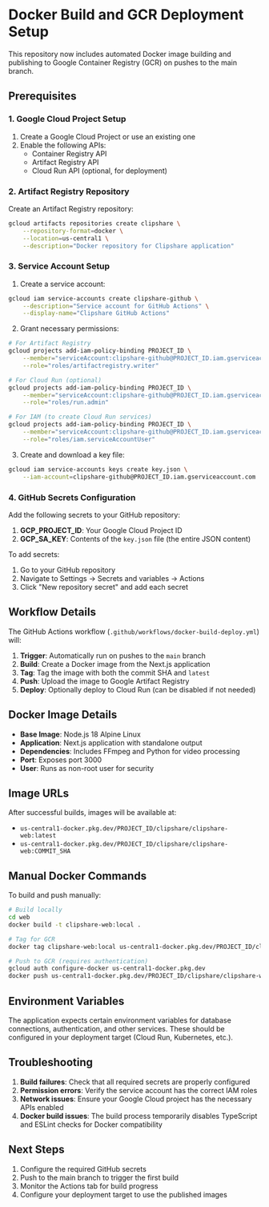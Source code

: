 # Docker Build and GCR Deployment Setup

This repository now includes automated Docker image building and publishing to Google Container Registry (GCR) on pushes to the main branch.

## Prerequisites

### 1. Google Cloud Project Setup

1. Create a Google Cloud Project or use an existing one
2. Enable the following APIs:
   - Container Registry API
   - Artifact Registry API
   - Cloud Run API (optional, for deployment)

### 2. Artifact Registry Repository

Create an Artifact Registry repository:

```bash
gcloud artifacts repositories create clipshare \
    --repository-format=docker \
    --location=us-central1 \
    --description="Docker repository for Clipshare application"
```

### 3. Service Account Setup

1. Create a service account:
```bash
gcloud iam service-accounts create clipshare-github \
    --description="Service account for GitHub Actions" \
    --display-name="Clipshare GitHub Actions"
```

2. Grant necessary permissions:
```bash
# For Artifact Registry
gcloud projects add-iam-policy-binding PROJECT_ID \
    --member="serviceAccount:clipshare-github@PROJECT_ID.iam.gserviceaccount.com" \
    --role="roles/artifactregistry.writer"

# For Cloud Run (optional)
gcloud projects add-iam-policy-binding PROJECT_ID \
    --member="serviceAccount:clipshare-github@PROJECT_ID.iam.gserviceaccount.com" \
    --role="roles/run.admin"

# For IAM (to create Cloud Run services)
gcloud projects add-iam-policy-binding PROJECT_ID \
    --member="serviceAccount:clipshare-github@PROJECT_ID.iam.gserviceaccount.com" \
    --role="roles/iam.serviceAccountUser"
```

3. Create and download a key file:
```bash
gcloud iam service-accounts keys create key.json \
    --iam-account=clipshare-github@PROJECT_ID.iam.gserviceaccount.com
```

### 4. GitHub Secrets Configuration

Add the following secrets to your GitHub repository:

1. **GCP_PROJECT_ID**: Your Google Cloud Project ID
2. **GCP_SA_KEY**: Contents of the `key.json` file (the entire JSON content)

To add secrets:
1. Go to your GitHub repository
2. Navigate to Settings → Secrets and variables → Actions
3. Click "New repository secret" and add each secret

## Workflow Details

The GitHub Actions workflow (`.github/workflows/docker-build-deploy.yml`) will:

1. **Trigger**: Automatically run on pushes to the `main` branch
2. **Build**: Create a Docker image from the Next.js application
3. **Tag**: Tag the image with both the commit SHA and `latest`
4. **Push**: Upload the image to Google Artifact Registry
5. **Deploy**: Optionally deploy to Cloud Run (can be disabled if not needed)

## Docker Image Details

- **Base Image**: Node.js 18 Alpine Linux
- **Application**: Next.js application with standalone output
- **Dependencies**: Includes FFmpeg and Python for video processing
- **Port**: Exposes port 3000
- **User**: Runs as non-root user for security

## Image URLs

After successful builds, images will be available at:
- `us-central1-docker.pkg.dev/PROJECT_ID/clipshare/clipshare-web:latest`
- `us-central1-docker.pkg.dev/PROJECT_ID/clipshare/clipshare-web:COMMIT_SHA`

## Manual Docker Commands

To build and push manually:

```bash
# Build locally
cd web
docker build -t clipshare-web:local .

# Tag for GCR
docker tag clipshare-web:local us-central1-docker.pkg.dev/PROJECT_ID/clipshare/clipshare-web:manual

# Push to GCR (requires authentication)
gcloud auth configure-docker us-central1-docker.pkg.dev
docker push us-central1-docker.pkg.dev/PROJECT_ID/clipshare/clipshare-web:manual
```

## Environment Variables

The application expects certain environment variables for database connections, authentication, and other services. These should be configured in your deployment target (Cloud Run, Kubernetes, etc.).

## Troubleshooting

1. **Build failures**: Check that all required secrets are properly configured
2. **Permission errors**: Verify the service account has the correct IAM roles
3. **Network issues**: Ensure your Google Cloud project has the necessary APIs enabled
4. **Docker build issues**: The build process temporarily disables TypeScript and ESLint checks for Docker compatibility

## Next Steps

1. Configure the required GitHub secrets
2. Push to the main branch to trigger the first build
3. Monitor the Actions tab for build progress
4. Configure your deployment target to use the published images